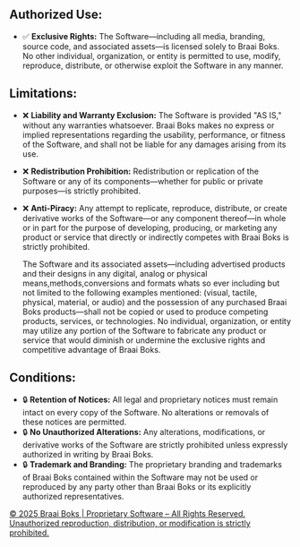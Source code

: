 ## Authorized Use:
- ✅ **Exclusive Rights:** The Software—including all media, branding, source code, and associated assets—is licensed solely to Braai Boks. No other individual, organization, or entity is permitted to use, modify, reproduce, distribute, or otherwise exploit the Software in any manner.

## Limitations:
- ❌ **Liability and Warranty Exclusion:** The Software is provided "AS IS," without any warranties whatsoever. Braai Boks makes no express or implied representations regarding the usability, performance, or fitness of the Software, and shall not be liable for any damages arising from its use.
- ❌ **Redistribution Prohibition:** Redistribution or replication of the Software or any of its components—whether for public or private purposes—is strictly prohibited.
- ❌ **Anti-Piracy:** Any attempt to replicate, reproduce, distribute, or create derivative works of the Software—or any component thereof—in whole or in part for the purpose of developing, producing, or marketing any product or service that directly or indirectly competes with Braai Boks is strictly prohibited.

  The Software and its associated assets—including advertised products and their designs in any digital, analog or physical means,methods,conversions and formats whats so ever including but not limited to the following examples mentioned:
  (visual, tactile, physical, material, or audio) and the possession of any purchased Braai Boks products—shall not be                             copied or used to produce competing products, services, or technologies. No individual, organization, or entity may                              utilize any portion of the Software to fabricate any product or service that would diminish or undermine the exclusive                           rights and competitive advantage of Braai Boks.

## Conditions:
- 🔒 **Retention of Notices:** All legal and proprietary notices must remain intact on every copy of the Software. No alterations or removals of these notices are permitted.
- 🔒 **No Unauthorized Alterations:** Any alterations, modifications, or derivative works of the Software are strictly prohibited unless expressly authorized in writing by Braai Boks.
- 🔒 **Trademark and Branding:** The proprietary branding and trademarks of Braai Boks contained within the Software may not be used or reproduced by any party other than Braai Boks or its explicitly authorized representatives.

[© 2025 Braai Boks | Proprietary Software – All Rights Reserved. Unauthorized reproduction, distribution, or modification is strictly prohibited.](LICENSE.md "View License Agreement")
